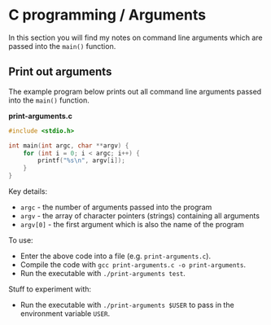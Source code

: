 # C programming / Arguments
In this section you will find my notes on command line arguments which are passed into the `main()` function.

## Print out arguments
The example program below prints out all command line arguments passed into the `main()` function.

**print-arguments.c**
```C
#include <stdio.h>

int main(int argc, char **argv) {
    for (int i = 0; i < argc; i++) {
        printf("%s\n", argv[i]);
    }
}
```

Key details:

- `argc` - the number of arguments passed into the program
- `argv` - the array of character pointers (strings) containing all arguments
- `argv[0]` - the first argument which is also the name of the program

To use:

- Enter the above code into a file (e.g. `print-arguments.c`).
- Compile the code with `gcc print-arguments.c -o print-arguments`.
- Run the executable with `./print-arguments test`.

Stuff to experiment with:

- Run the executable with `./print-arguments $USER` to pass in the environment variable `USER`.
